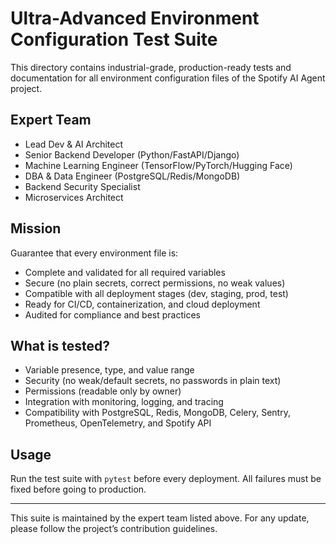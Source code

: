 # Ultra-Advanced Environment Configuration Test Suite

This directory contains industrial-grade, production-ready tests and documentation for all environment configuration files of the Spotify AI Agent project.

## Expert Team
- Lead Dev & AI Architect
- Senior Backend Developer (Python/FastAPI/Django)
- Machine Learning Engineer (TensorFlow/PyTorch/Hugging Face)
- DBA & Data Engineer (PostgreSQL/Redis/MongoDB)
- Backend Security Specialist
- Microservices Architect

## Mission
Guarantee that every environment file is:
- Complete and validated for all required variables
- Secure (no plain secrets, correct permissions, no weak values)
- Compatible with all deployment stages (dev, staging, prod, test)
- Ready for CI/CD, containerization, and cloud deployment
- Audited for compliance and best practices

## What is tested?
- Variable presence, type, and value range
- Security (no weak/default secrets, no passwords in plain text)
- Permissions (readable only by owner)
- Integration with monitoring, logging, and tracing
- Compatibility with PostgreSQL, Redis, MongoDB, Celery, Sentry, Prometheus, OpenTelemetry, and Spotify API

## Usage
Run the test suite with `pytest` before every deployment. All failures must be fixed before going to production.

---

This suite is maintained by the expert team listed above. For any update, please follow the project’s contribution guidelines.